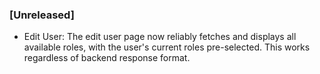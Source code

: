 ### [Unreleased]
- Edit User: The edit user page now reliably fetches and displays all available roles, with the user's current roles pre-selected. This works regardless of backend response format.
